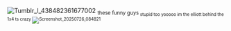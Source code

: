 ![Tumblr_l_438482361677002](https://github.com/user-attachments/assets/9bcca082-6ff0-4601-b51c-f85884301fcd) <sub>these funny guys
<sub> stupid too
yooooo im the elliott behind the 1x4 ts crazy
![Screenshot_20250726_084821](https://github.com/user-attachments/assets/64701045-2dc0-43ec-b782-bf3fa0de4e54)
